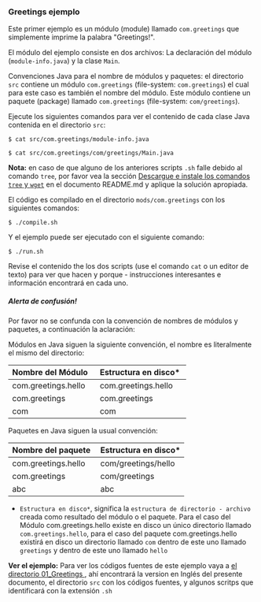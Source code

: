 ### Greetings ejemplo

Este primer ejemplo es un módulo (module) llamado `com.greetings` que simplemente imprime la palabra "Greetings!". 

El módulo del ejemplo consiste en dos archivos: 
La declaración del módulo (`module-info.java`) y la clase `Main`.

Convenciones Java para el nombre de módulos y paquetes: el directorio `src` contiene un módulo `com.greetings` (file-system: `com.greetings`) el cual para este caso es también el nombre del módulo.
Este módulo contiene un paquete (package) llamado `com.greetings` (file-system: `com/greetings`).

Ejecute los siguientes comandos para ver el contenido de cada clase Java contenida en el directorio `src`:

    $ cat src/com.greetings/module-info.java

    $ cat src/com.greetings/com/greetings/Main.java

**Nota:** en caso de que alguno de los anteriores scripts `.sh` falle debido al comando `tree`, por favor vea la sección [Descargue e instale los comandos `tree` y `wget`](../../../es/README.md) en el documento README.md y aplique la solución apropiada.

El código es compilado en el directorio `mods/com.greetings` con los siguientes comandos:

    $ ./compile.sh
    
Y el ejemplo puede ser ejecutado con el siguiente comando:
    
    $ ./run.sh
    
Revise el contenido the los dos scripts (use el comando `cat` o un editor de texto) para ver que hacen y porque - instrucciones interesantes e información encontrará en cada uno.

##### Alerta de confusión!

Por favor no se confunda con la convención de nombres de módulos y paquetes, a continuación la aclaración:

Módulos en Java siguen la siguiente convención, el nombre es literalmente el mismo del directorio:

| Nombre del Módulo   | Estructura en disco*  |
|---------------------|-----------------------|
| com.greetings.hello |  com.greetings.hello  |
| com.greetings       |  com.greetings        |
| com                 |  com                  |


Paquetes en Java siguen la usual convención:

| Nombre del paquete  | Estructura en disco*  |
|---------------------|-----------------------|
| com.greetings.hello | com/greetings/hello   |
| com.greetings       | com/greetings         |
| abc                 | abc                   |

* `Estructura en disco*`, significa la `estructura de directorio - archivo` creada como resultado del módulo o el paquete. Para el caso del Módulo com.greetings.hello existe en disco un único directorio llamado `com.greetings.hello`, para el caso del paquete com.greetings.hello existirá en disco un directorio llamado `com` dentro de este uno llamado `greetings` y dentro de este uno llamado `hello`

**Ver el ejemplo:**
Para ver los códigos fuentes de este ejemplo vaya a [el directorio 01_Greetings ](../), ahí encontrará la version en Inglés del presente documento, el directorio `src` con los códigos fuentes, y algunos scritps que identificará con la extensión `.sh`
